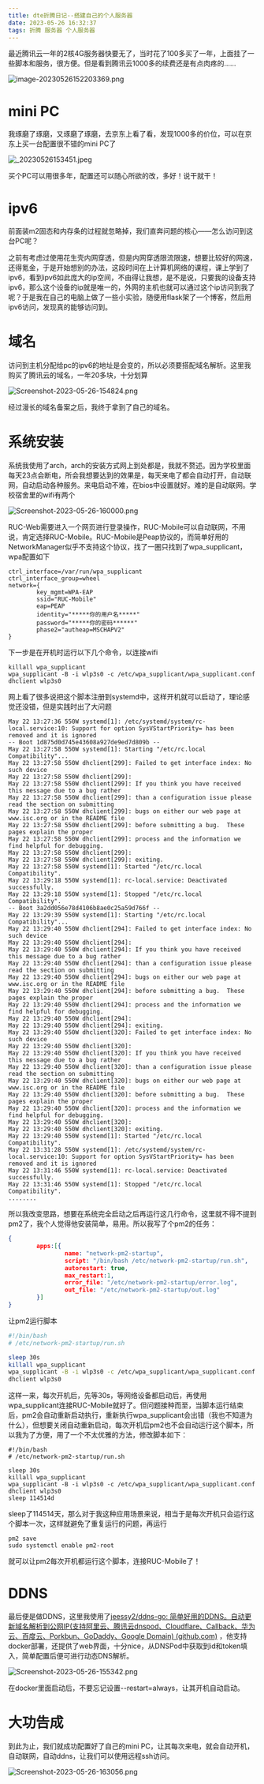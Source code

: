 ```yaml
---
title: dte折腾日记--搭建自己的个人服务器
date: 2023-05-26 16:32:37
tags: 折腾 服务器 个人服务器
---
```

最近腾讯云一年的2核4G服务器快要无了，当时花了100多买了一年，上面挂了一些脚本和服务，很方便。但是看到腾讯云1000多的续费还是有点肉疼的......

![image-20230526152203369.png](http://server.killuayz.top:8089/images/2023/05/26/image-20230526152203369.png)

# mini PC



我琢磨了琢磨，又琢磨了琢磨，去京东上看了看，发现1000多的价位，可以在京东上买一台配置很不错的mini PC了

![_20230526153451.jpeg](http://server.killuayz.top:8089/images/2023/05/26/_20230526153451.jpeg)

买个PC可以用很多年，配置还可以随心所欲的改，多好！说干就干！

# ipv6

前面装m2固态和内存条的过程就忽略掉，我们直奔问题的核心——怎么访问到这台PC呢？

之前有考虑过使用花生壳内网穿透，但是内网穿透限流限速，想要比较好的网速，还得氪金，于是开始想别的办法，这段时间在上计算机网络的课程，课上学到了ipv6，看到ipv6如此庞大的ip空间，不由得让我想，是不是说，只要我的设备支持ipv6，那么这个设备的ip就是唯一的，外网的主机也就可以通过这个ip访问到我了呢？于是我在自己的电脑上做了一些小实验，随便用flask架了一个博客，然后用ipv6访问，发现真的能够访问到。



# 域名

访问到主机分配给pc的ipv6的地址是会变的，所以必须要搭配域名解析。这里我购买了腾讯云的域名，一年20多块，十分划算

![Screenshot-2023-05-26-154824.png](http://server.killuayz.top:8089/images/2023/05/26/Screenshot-2023-05-26-154824.png)

经过漫长的域名备案之后，我终于拿到了自己的域名。





# 系统安装

系统我使用了arch，arch的安装方式网上到处都是，我就不赘述。因为学校里面每天23点会断电，所会我想要达到的效果是，每天来电了都会自动打开，自动联网，自动启动各种服务。来电启动不难，在bios中设置就好。难的是自动联网。学校宿舍里的wifi有两个

![Screenshot-2023-05-26-160000.png](http://server.killuayz.top:8089/images/2023/05/26/Screenshot-2023-05-26-160000.png)

RUC-Web需要进入一个网页进行登录操作，RUC-Mobile可以自动联网，不用说，肯定选择RUC-Mobile。RUC-Mobile是Peap协议的，而简单好用的NetworkManager似乎不支持这个协议，找了一圈只找到了wpa_supplicant，wpa配置如下

```
ctrl_interface=/var/run/wpa_supplicant
ctrl_interface_group=wheel
network={
        key_mgmt=WPA-EAP
        ssid="RUC-Mobile"
        eap=PEAP
        identity="*****你的用户名*****"
        password="*****你的密码******"
        phase2="autheap=MSCHAPV2"
}
```

下一步是在开机时运行以下几个命令，以连接wifi

```
killall wpa_supplicant
wpa_supplicant -B -i wlp3s0 -c /etc/wpa_supplicant/wpa_supplicant.conf
dhclient wlp3s0
```

网上看了很多说把这个脚本注册到systemd中，这样开机就可以启动了，理论感觉还没错，但是实践时出了大问题

```
May 22 13:27:36 550W systemd[1]: /etc/systemd/system/rc-local.service:10: Support for option SysVStartPriority= has been removed and it is ignored
-- Boot 1d875d0d745e43608a927de9ed7d809b --
May 22 13:27:58 550W systemd[1]: Starting "/etc/rc.local Compatibility"...
May 22 13:27:58 550W dhclient[299]: Failed to get interface index: No such device
May 22 13:27:58 550W dhclient[299]: 
May 22 13:27:58 550W dhclient[299]: If you think you have received this message due to a bug rather
May 22 13:27:58 550W dhclient[299]: than a configuration issue please read the section on submitting
May 22 13:27:58 550W dhclient[299]: bugs on either our web page at www.isc.org or in the README file
May 22 13:27:58 550W dhclient[299]: before submitting a bug.  These pages explain the proper
May 22 13:27:58 550W dhclient[299]: process and the information we find helpful for debugging.
May 22 13:27:58 550W dhclient[299]: 
May 22 13:27:58 550W dhclient[299]: exiting.
May 22 13:27:58 550W systemd[1]: Started "/etc/rc.local Compatibility".
May 22 13:29:18 550W systemd[1]: rc-local.service: Deactivated successfully.
May 22 13:29:18 550W systemd[1]: Stopped "/etc/rc.local Compatibility".
-- Boot 3a2dd056e78d4106b8ae0c25a59d766f --
May 22 13:29:39 550W systemd[1]: Starting "/etc/rc.local Compatibility"...
May 22 13:29:40 550W dhclient[294]: Failed to get interface index: No such device
May 22 13:29:40 550W dhclient[294]: 
May 22 13:29:40 550W dhclient[294]: If you think you have received this message due to a bug rather
May 22 13:29:40 550W dhclient[294]: than a configuration issue please read the section on submitting
May 22 13:29:40 550W dhclient[294]: bugs on either our web page at www.isc.org or in the README file
May 22 13:29:40 550W dhclient[294]: before submitting a bug.  These pages explain the proper
May 22 13:29:40 550W dhclient[294]: process and the information we find helpful for debugging.
May 22 13:29:40 550W dhclient[294]: 
May 22 13:29:40 550W dhclient[294]: exiting.
May 22 13:29:40 550W dhclient[320]: Failed to get interface index: No such device
May 22 13:29:40 550W dhclient[320]: 
May 22 13:29:40 550W dhclient[320]: If you think you have received this message due to a bug rather
May 22 13:29:40 550W dhclient[320]: than a configuration issue please read the section on submitting
May 22 13:29:40 550W dhclient[320]: bugs on either our web page at www.isc.org or in the README file
May 22 13:29:40 550W dhclient[320]: before submitting a bug.  These pages explain the proper
May 22 13:29:40 550W dhclient[320]: process and the information we find helpful for debugging.
May 22 13:29:40 550W dhclient[320]: 
May 22 13:29:40 550W dhclient[320]: exiting.
May 22 13:29:40 550W systemd[1]: Started "/etc/rc.local Compatibility".
May 22 13:31:28 550W systemd[1]: /etc/systemd/system/rc-local.service:10: Support for option SysVStartPriority= has been removed and it is ignored
May 22 13:31:46 550W systemd[1]: rc-local.service: Deactivated successfully.
May 22 13:31:46 550W systemd[1]: Stopped "/etc/rc.local Compatibility".
........
```

所以我改变思路，想要在系统完全启动之后再运行这几行命令，这里就不得不提到pm2了，我个人觉得他安装简单，易用。所以我写了个pm2的任务：

```json
{
        apps:[{
                name: "network-pm2-startup",
                script: "/bin/bash /etc/network-pm2-startup/run.sh",
                autorestart: true,
                max_restart:1,
                error_file: "/etc/network-pm2-startup/error.log",
                out_file: "/etc/network-pm2-startup/out.log"
        }]
}
```

让pm2运行脚本

```bash
#!/bin/bash
# /etc/network-pm2-startup/run.sh

sleep 30s
killall wpa_supplicant
wpa_supplicant -B -i wlp3s0 -c /etc/wpa_supplicant/wpa_supplicant.conf
dhclient wlp3s0
```

这样一来，每次开机后，先等30s，等网络设备都启动后，再使用wpa_supplicant连接RUC-Mobile就好了。但问题接种而至，当脚本运行结束后，pm2会自动重新启动执行，重新执行wpa_supplicant会出错（我也不知道为什么），但想要关闭自动重新启动，每次开机后pm2也不会自动运行这个脚本，所以我为了方便，用了一个不太优雅的方法，修改脚本如下：

```
#!/bin/bash
# /etc/network-pm2-startup/run.sh

sleep 30s
killall wpa_supplicant
wpa_supplicant -B -i wlp3s0 -c /etc/wpa_supplicant/wpa_supplicant.conf
dhclient wlp3s0
sleep 114514d
```

sleep了114514天，那么对于我这种应用场景来说，相当于是每次开机只会运行这个脚本一次，这样就避免了重复运行的问题，再运行

```
pm2 save
sudo systemctl enable pm2-root
```

就可以让pm2每次开机都运行这个脚本，连接RUC-Mobile了！



# DDNS

最后便是做DDNS，这里我使用了[jeessy2/ddns-go: 简单好用的DDNS。自动更新域名解析到公网IP(支持阿里云、腾讯云dnspod、Cloudflare、Callback、华为云、百度云、Porkbun、GoDaddy、Google Domain) (github.com)](https://github.com/jeessy2/ddns-go) ，他支持docker部署，还提供了web界面，十分nice，从DNSPod中获取到id和token填入，简单配置后便可进行动态DNS解析。

![Screenshot-2023-05-26-155342.png](http://server.killuayz.top:8089/images/2023/05/26/Screenshot-2023-05-26-155342.png)

在docker里面启动后，不要忘记设置--restart=always，让其开机自动启动。



# 大功告成 

到此为止，我们就成功配置好了自己的mini PC，让其每次来电，就会自动开机，自动联网，自动ddns，让我们可以使用远程ssh访问。

![Screenshot-2023-05-26-163056.png](http://server.killuayz.top:8089/images/2023/05/26/Screenshot-2023-05-26-163056.png)